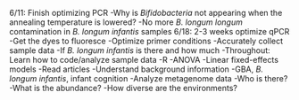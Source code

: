 6/11: Finish optimizing PCR
  -Why is _Bifidobacteria_ not appearing when the annealing temperature is lowered?
  -No more _B. longum longum_ contamination in _B. longum infantis_ samples
6/18: 2-3 weeks optimize qPCR
  -Get the dyes to fluoresce
  -Optimize primer conditions
  -Accurately collect sample data
  -If _B. longum infantis_ is there and how much
-Throughout: Learn how to code/analyze sample data
  -R
  -ANOVA
  -Linear fixed-effects models
-Read articles
  -Understand background information
  -GBA, _B. longum infantis_, infant cognition
-Analyze metagenome data
  -Who is there?
  -What is the abundance?
  -How diverse are the environments?
